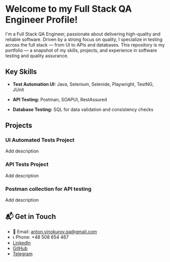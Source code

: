 # Welcome to my Full Stack QA Engineer Profile!

I'm a Full Stack QA Engineer, passionate about delivering high-quality and reliable software.
Driven by a strong focus on quality, I specialize in testing across the full stack — from UI to APIs and databases.
This repository is my portfolio — a snapshot of my skills, projects, and experience in software testing and quality assurance.

## Key Skills

- **Test Automation UI:** Java, Selenium, Selenide, Playwright, TestNG, JUnit

- **API Testing:** Postman, SOAPUI, RestAssured

- **Database Testing:** SQL for data validation and consistency checks

## Projects


### UI Automated Tests Project

Add description

### API Tests Project 

Add description

### Postman collection for API testing

Add description

## 📬 Get in Touch

- 📧 Email: [anton.vinokurov.qa@gmail.com](mailto:anton.vinokurov.qa@gmail.com)
- 📞 Phone: +48 508 654 467
- [LinkedIn](https://www.linkedin.com/in/anton-vinokurov/)
- [GitHub](https://github.com/AntonVinokurovQA)
- [Telegram](https://t.me/anthonyvinokurov)
